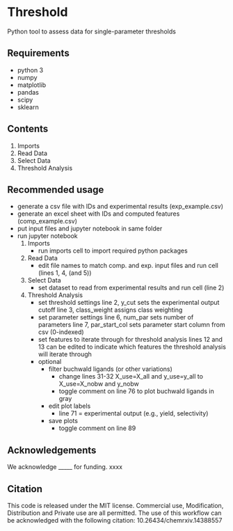 # Threshold
Python tool to assess data for single-parameter thresholds

## Requirements
- python 3
- numpy
- matplotlib
- pandas
- scipy
- sklearn

## Contents
1. Imports
2. Read Data
3. Select Data
4. Threshold Analysis

## Recommended usage
- generate a csv file with IDs and experimental results (exp_example.csv)
- generate an excel sheet with IDs and computed features (comp_example.csv)
- put input files and jupyter notebook in same folder
- run jupyter notebook
	1. Imports
		- run imports cell to import required python packages
	2. Read Data
		- edit file names to match comp. and exp. input files and run cell
			(lines 1, 4, (and 5))
	3. Select Data
		- set dataset to read from experimental results and run cell
			(line 2)
	4. Threshold Analysis
		- set threshold settings 
			line 2, y_cut sets the experimental output cutoff
			line 3, class_weight assigns class weighting 
		- set parameter settings 
			line 6, num_par sets number of parameters
			line 7, par_start_col sets parameter start column from csv (0-indexed)
		- set features to iterate through for threshold analysis
			lines 12 and 13 can be edited to indicate which features the threshold analysis will iterate through
		- optional
			- filter buchwald ligands (or other variations)
				- change lines 31-32 X_use=X_all and y_use=y_all to X_use=X_nobw and y_nobw
				- toggle comment on line 76 to plot buchwald ligands in gray
			- edit plot labels
				- line 71 = experimental output (e.g., yield, selectivity)
			- save plots 
				- toggle comment on line 89
				
## Acknowledgements 
We acknowledge _____ for funding. xxxx

## Citation
This code is released under the MIT license. Commercial use, Modification, Distribution and Private use are all permitted. 
The use of this workflow can be acknowledged with the following citation: 10.26434/chemrxiv.14388557 
